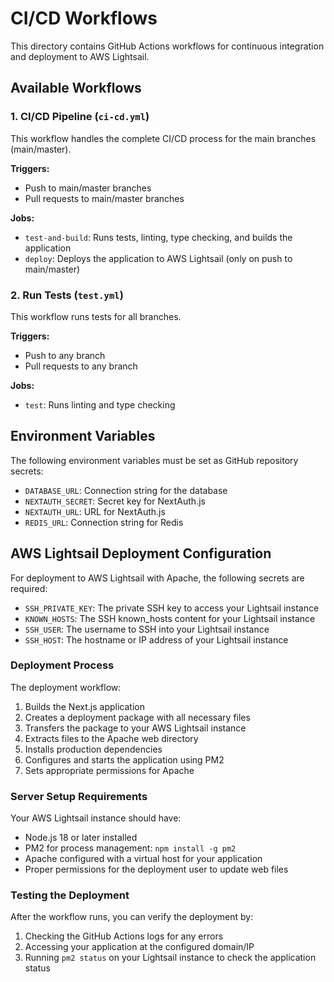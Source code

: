 # CI/CD Workflows

This directory contains GitHub Actions workflows for continuous integration and deployment to AWS Lightsail.

## Available Workflows

### 1. CI/CD Pipeline (`ci-cd.yml`)

This workflow handles the complete CI/CD process for the main branches (main/master).

**Triggers:**
- Push to main/master branches
- Pull requests to main/master branches

**Jobs:**
- `test-and-build`: Runs tests, linting, type checking, and builds the application
- `deploy`: Deploys the application to AWS Lightsail (only on push to main/master)

### 2. Run Tests (`test.yml`)

This workflow runs tests for all branches.

**Triggers:**
- Push to any branch
- Pull requests to any branch

**Jobs:**
- `test`: Runs linting and type checking

## Environment Variables

The following environment variables must be set as GitHub repository secrets:

- `DATABASE_URL`: Connection string for the database
- `NEXTAUTH_SECRET`: Secret key for NextAuth.js
- `NEXTAUTH_URL`: URL for NextAuth.js
- `REDIS_URL`: Connection string for Redis

## AWS Lightsail Deployment Configuration

For deployment to AWS Lightsail with Apache, the following secrets are required:

- `SSH_PRIVATE_KEY`: The private SSH key to access your Lightsail instance
- `KNOWN_HOSTS`: The SSH known_hosts content for your Lightsail instance
- `SSH_USER`: The username to SSH into your Lightsail instance
- `SSH_HOST`: The hostname or IP address of your Lightsail instance

### Deployment Process

The deployment workflow:

1. Builds the Next.js application
2. Creates a deployment package with all necessary files
3. Transfers the package to your AWS Lightsail instance
4. Extracts files to the Apache web directory
5. Installs production dependencies
6. Configures and starts the application using PM2
7. Sets appropriate permissions for Apache

### Server Setup Requirements

Your AWS Lightsail instance should have:

- Node.js 18 or later installed
- PM2 for process management: `npm install -g pm2`
- Apache configured with a virtual host for your application
- Proper permissions for the deployment user to update web files

### Testing the Deployment

After the workflow runs, you can verify the deployment by:

1. Checking the GitHub Actions logs for any errors
2. Accessing your application at the configured domain/IP
3. Running `pm2 status` on your Lightsail instance to check the application status 